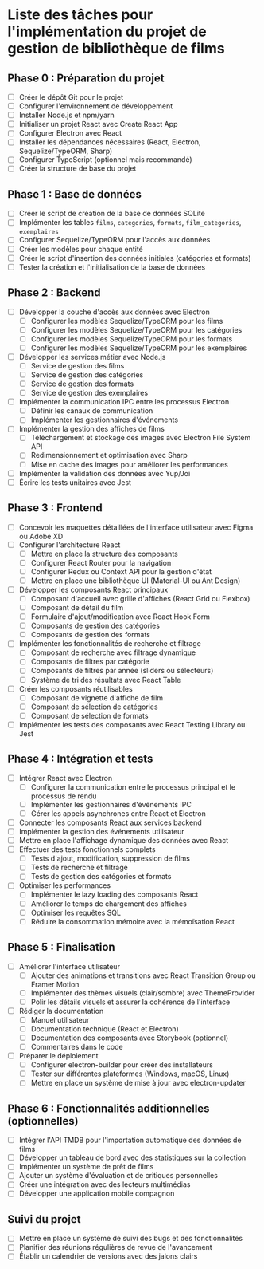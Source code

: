 # Liste des tâches pour l'implémentation du projet de gestion de bibliothèque de films

## Phase 0 : Préparation du projet
- [ ] Créer le dépôt Git pour le projet
- [ ] Configurer l'environnement de développement
- [ ] Installer Node.js et npm/yarn
- [ ] Initialiser un projet React avec Create React App
- [ ] Configurer Electron avec React
- [ ] Installer les dépendances nécessaires (React, Electron, Sequelize/TypeORM, Sharp)
- [ ] Configurer TypeScript (optionnel mais recommandé)
- [ ] Créer la structure de base du projet

## Phase 1 : Base de données
- [ ] Créer le script de création de la base de données SQLite
- [ ] Implémenter les tables `films`, `categories`, `formats`, `film_categories`, `exemplaires`
- [ ] Configurer Sequelize/TypeORM pour l'accès aux données
- [ ] Créer les modèles pour chaque entité
- [ ] Créer le script d'insertion des données initiales (catégories et formats)
- [ ] Tester la création et l'initialisation de la base de données

## Phase 2 : Backend
- [ ] Développer la couche d'accès aux données avec Electron
  - [ ] Configurer les modèles Sequelize/TypeORM pour les films
  - [ ] Configurer les modèles Sequelize/TypeORM pour les catégories
  - [ ] Configurer les modèles Sequelize/TypeORM pour les formats
  - [ ] Configurer les modèles Sequelize/TypeORM pour les exemplaires
- [ ] Développer les services métier avec Node.js
  - [ ] Service de gestion des films
  - [ ] Service de gestion des catégories
  - [ ] Service de gestion des formats
  - [ ] Service de gestion des exemplaires
- [ ] Implémenter la communication IPC entre les processus Electron
  - [ ] Définir les canaux de communication
  - [ ] Implémenter les gestionnaires d'événements
- [ ] Implémenter la gestion des affiches de films
  - [ ] Téléchargement et stockage des images avec Electron File System API
  - [ ] Redimensionnement et optimisation avec Sharp
  - [ ] Mise en cache des images pour améliorer les performances
- [ ] Implémenter la validation des données avec Yup/Joi
- [ ] Écrire les tests unitaires avec Jest

## Phase 3 : Frontend
- [ ] Concevoir les maquettes détaillées de l'interface utilisateur avec Figma ou Adobe XD
- [ ] Configurer l'architecture React
  - [ ] Mettre en place la structure des composants
  - [ ] Configurer React Router pour la navigation
  - [ ] Configurer Redux ou Context API pour la gestion d'état
  - [ ] Mettre en place une bibliothèque UI (Material-UI ou Ant Design)
- [ ] Développer les composants React principaux
  - [ ] Composant d'accueil avec grille d'affiches (React Grid ou Flexbox)
  - [ ] Composant de détail du film
  - [ ] Formulaire d'ajout/modification avec React Hook Form
  - [ ] Composants de gestion des catégories
  - [ ] Composants de gestion des formats
- [ ] Implémenter les fonctionnalités de recherche et filtrage
  - [ ] Composant de recherche avec filtrage dynamique
  - [ ] Composants de filtres par catégorie
  - [ ] Composants de filtres par année (sliders ou sélecteurs)
  - [ ] Système de tri des résultats avec React Table
- [ ] Créer les composants réutilisables
  - [ ] Composant de vignette d'affiche de film
  - [ ] Composant de sélection de catégories
  - [ ] Composant de sélection de formats
- [ ] Implémenter les tests des composants avec React Testing Library ou Jest

## Phase 4 : Intégration et tests
- [ ] Intégrer React avec Electron
  - [ ] Configurer la communication entre le processus principal et le processus de rendu
  - [ ] Implémenter les gestionnaires d'événements IPC
  - [ ] Gérer les appels asynchrones entre React et Electron
- [ ] Connecter les composants React aux services backend
- [ ] Implémenter la gestion des événements utilisateur
- [ ] Mettre en place l'affichage dynamique des données avec React
- [ ] Effectuer des tests fonctionnels complets
  - [ ] Tests d'ajout, modification, suppression de films
  - [ ] Tests de recherche et filtrage
  - [ ] Tests de gestion des catégories et formats
- [ ] Optimiser les performances
  - [ ] Implémenter le lazy loading des composants React
  - [ ] Améliorer le temps de chargement des affiches
  - [ ] Optimiser les requêtes SQL
  - [ ] Réduire la consommation mémoire avec la mémoïsation React

## Phase 5 : Finalisation
- [ ] Améliorer l'interface utilisateur
  - [ ] Ajouter des animations et transitions avec React Transition Group ou Framer Motion
  - [ ] Implémenter des thèmes visuels (clair/sombre) avec ThemeProvider
  - [ ] Polir les détails visuels et assurer la cohérence de l'interface
- [ ] Rédiger la documentation
  - [ ] Manuel utilisateur
  - [ ] Documentation technique (React et Electron)
  - [ ] Documentation des composants avec Storybook (optionnel)
  - [ ] Commentaires dans le code
- [ ] Préparer le déploiement
  - [ ] Configurer electron-builder pour créer des installateurs
  - [ ] Tester sur différentes plateformes (Windows, macOS, Linux)
  - [ ] Mettre en place un système de mise à jour avec electron-updater

## Phase 6 : Fonctionnalités additionnelles (optionnelles)
- [ ] Intégrer l'API TMDB pour l'importation automatique des données de films
- [ ] Développer un tableau de bord avec des statistiques sur la collection
- [ ] Implémenter un système de prêt de films
- [ ] Ajouter un système d'évaluation et de critiques personnelles
- [ ] Créer une intégration avec des lecteurs multimédias
- [ ] Développer une application mobile compagnon

## Suivi du projet
- [ ] Mettre en place un système de suivi des bugs et des fonctionnalités
- [ ] Planifier des réunions régulières de revue de l'avancement
- [ ] Établir un calendrier de versions avec des jalons clairs

